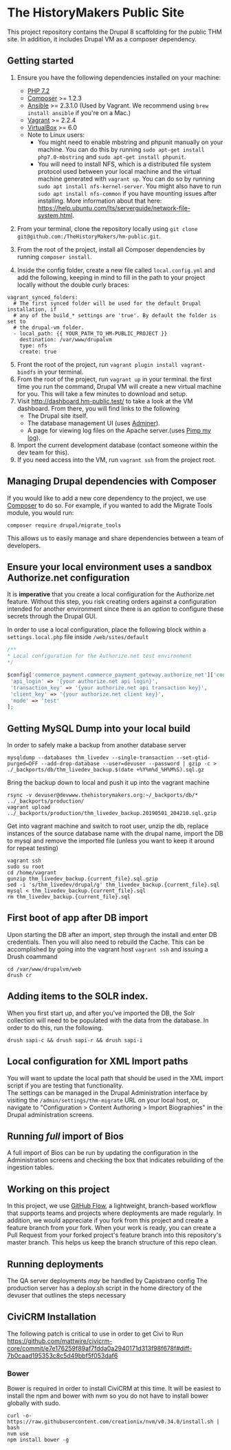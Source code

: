 # The HistoryMakers Public Site

This project repository contains the Drupal 8 scaffolding for the public THM site. In addition, it includes Drupal VM as a composer dependency.

## Getting started
1. Ensure you have the following dependencies installed on your machine:
    * [PHP 7.2](http://php.net/)
    * [Composer](https://getcomposer.org/) >= 1.2.3
    * [Ansible](http://docs.ansible.com/ansible/latest/intro.html) >= 2.3.1.0 (Used by Vagrant. We recommend using `brew install ansible` if you're on a Mac.)
    * [Vagrant](https://www.vagrantup.com/intro/index.html) >= 2.2.4
    * [VirtualBox](https://www.virtualbox.org/) >= 6.0
    * Note to Linux users:
        * You might need to enable mbstring and phpunit manually on your machine. You can do this by running `sudo apt-get install php7.0-mbstring` and `sudo apt-get install phpunit`.
        * You will need to install NFS, which is a distributed file system protocol used between your local machine and the virtual machine generated with `vagrant up`. You can do so by running `sudo apt install nfs-kernel-server`. You might also have to run `sudo apt install nfs-common` if you have mounting issues after installing. More information about that here: https://help.ubuntu.com/lts/serverguide/network-file-system.html.

2. From your terminal, clone the repository locally using `git clone git@github.com:/TheHistoryMakers/hm-public.git`.
3. From the root of the project, install all Composer dependencies by running `composer install`.
4. Inside the config folder, create a new file called `local.config.yml` and add the following, keeping in mind to fill in the path to your project locally without the double curly braces:
```
vagrant_synced_folders:
  # The first synced folder will be used for the default Drupal installation, if
  # any of the build_* settings are 'true'. By default the folder is set to
  # the drupal-vm folder.
  - local_path: {{ YOUR_PATH_TO_HM-PUBLIC_PROJECT }}
    destination: /var/www/drupalvm
    type: nfs
    create: true
```
5. Front the root of the project, run `vagrant plugin install vagrant-bindfs` in your terminal.
6. From the root of the project, run `vagrant up` in your terminal. the first time you run the command, Drupal VM will create a new virtual machine for you. This will take a few minutes to download and setup.
7. Visit http://dashboard.hm-public.test/ to take a look at the VM dashboard. From there, you will find links to the following
    * The Drupal site itself.
    * The database management UI (uses [Adminer](https://www.adminer.org/)).
    * A page for viewing log files on the Apache server.(uses [Pimp my log](http://pimpmylog.com/)).
8. Import the current development database (contact someone within the dev team for this).
9. If you need access into the VM, run `vagrant ssh` from the project root.

## Managing Drupal dependencies with Composer

If you would like to add a new core dependency to the project, we use [Composer](https://getcomposer.org/) to do so. For example, if you wanted to add the Migrate Tools module, you would run:

`composer require drupal/migrate_tools`

This allows us to easily manage and share dependencies between a team of developers.

## Ensure your local environment uses a sandbox Authorize.net configuration

It is **imperative** that you create a local configuration for the Authorize.net feature.  Without this step, you risk creating orders against a configuration intended for another environment since there is an _option_ to configure these secrets through the Drupal GUI.  

In order to use a local configuration, place the following block within a `settings.local.php` file inside `/web/sites/default`

```php
/**
* Local configuration for the Authorize.net test environment
*/

$config['commerce_payment.commerce_payment_gateway.authorize_net']['configuration'] = [
 'api_login' => '{your authorize.net api login}',
 'transaction_key' => '{your authorize.net api transaction key}',
 'client_key' => '{your authorize.net client key}',
 'mode' => 'test'
];
```

## Getting MySQL Dump into your local build

In order to safely make a backup from another database server

    mysqldump --databases thm_livedev --single-transaction --set-gtid-purged=OFF --add-drop-database --user=devuser --password | gzip -c > ./_backports/db/thm_livedev_backup.$(date +%Y%m%d_%H%M%S).sql.gz

Bring the backup down to local and push it up into the vagrant machine
  
    rsync -v devuser@devwww.thehistorymakers.org:~/_backports/db/* ../_backports/production/
    vagrant upload ../_backports/production/thm_livedev_backup.20190501_204210.sql.gzip

Get into vagrant machine and switch to root user, unzip the db, replace instances of the source database name with the drupal name, import the DB to mysql and remove the imported file (unless you want to keep it around for repeat testing)

    vagrant ssh
    sudo su root
    cd /home/vagrant
    gunzip thm_livedev_backup.{current_file}.sql.gzip
    sed -i 's/thm_livedev/drupal/g' thm_livedev_backup.{current_file}.sql
    mysql < thm_livedev_backup.{current_file}.sql
    rm thm_livedev_backup.{current_file}.sql

## First boot of app after DB import

Upon starting the DB after an import, step through the install and enter DB credentials.  Then you will also need to rebuild the Cache.  This can be accomplished by going into the vagrant host `vagrant ssh` and issuing a Drush coammand
    
    cd /var/www/drupalvm/web
    drush cr
    
## Adding items to the SOLR index.

When you first start up, and after you've imported the DB, the Solr collection will need to be populated with the data from the database.  In order to do this, run the following.

    drush sapi-c && drush sapi-r && drush sapi-i

## Local configuration for XML Import paths

You will want to update the local path that should be used in the XML import script if you are testing that functionality.  
The settings can be managed in the Drupal Administration interface by visiting the `/admin/settings/thm-migrate` URL on 
your local host, or, navigate to "Configuration > Content Authoring > Import Biographies" in the Drupal administration screens.

## Running _full_ import of Bios

A full import of Bios can be run by updating the configuration in the Administration screens and checking the box that
indicates rebuilding of the ingestion tables.

## Working on this project

In this project, we use [GitHub Flow](https://guides.github.com/introduction/flow/), a lightweight, branch-based workflow that supports teams and projects where deployments are made regularly. In addition, we would appreciate if you fork from this project and create a feature branch from your fork. When your work is ready, you can create a Pull Request from your forked project's feature branch into this repository's master branch. This helps us keep the branch structure of this repo clean.


## Running deployments
The QA server deployments _may_ be handled by Capistrano config
The production server has a deploy.sh script in the home directory of the devuser that outlines the steps necessary

## CiviCRM Installation

The following patch is critical to use in order to get Civi to Run
https://github.com/mattwire/civicrm-core/commit/e7e176259f89af7fdda0a2940171d313f98f678f#diff-7b0caad195353c8c5d49bbf5f053daf6


### Bower

Bower is required in order to install CiviCRM at this time.
It will be easiest to install the npm and bower with nvm so you do not have to 
install bower globally with sudo.

    curl -o- https://raw.githubusercontent.com/creationix/nvm/v0.34.0/install.sh | bash
    nvm use
    npm install bower -g
    
  